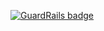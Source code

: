 
[![GuardRails badge](https://badges.production.guardrails.io/moul/manfredctl.svg)](https://www.guardrails.io)
